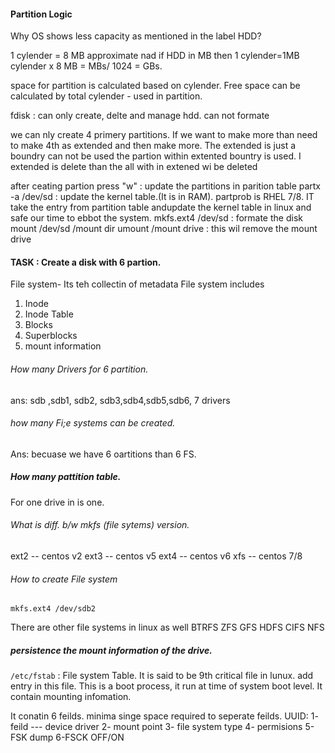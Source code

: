 #### Partition Logic


Why OS shows less capacity as mentioned in the label HDD?

1 cylender = 8 MB approximate nad if HDD in MB then 1 cylender=1MB
cylender x 8 MB = MBs/ 1024 = GBs.

space for partition is calculated based on cylender. Free space can be calculated by total cylender - used in partition.


 
fdisk : can only create, delte and manage hdd. can not formate

we can nly create 4 primery partitions.
If we want to make more than need to make 4th as extended and then make  more.
The extended is just a boundry can not be used the partion within extented bountry is used. I extended is delete than the all
with in extened wi be deleted

after ceating partion press "w" : update the partitions in parition table
partx -a /dev/sd<drive anme> : update the kernel table.(It is in RAM). partprob is RHEL 7/8. IT take the entry from partition table andupdate the kernel table in linux and safe our time to ebbot the system.
 mkfs.ext4 /dev/sd <drive name> : formate the disk
 mount /dev/sd<drive name> /mount dir
  umount /mount drive : this wil remove the mount drive

 #### TASK : Create a disk with 6 partion. 

 
 File system- Its teh collectin of metadata
 File system includes
 1. Inode
 2. Inode Table
 3. Blocks
 4. Superblocks
 5. mount information
 
 ###### How many Drivers for 6 partition.
 ans: sdb ,sdb1, sdb2, sdb3,sdb4,sdb5,sdb6, 7 drivers
 
 ###### how many Fi;e systems can be created.
 Ans: becuase we have 6 oartitions than 6 FS.
 
 ##### How many pattition table.
 For one drive in is one.
 
 ###### What is diff. b/w mkfs (file sytems) version.
 
 ext2 -- centos v2
 ext3 -- centos v5
 ext4 -- centos v6
 xfs -- centos 7/8
 
 ###### How to create File system
 ``` mkfs.ext4 /dev/sdb2 ```
 
 There are other file systems in linux as well
 BTRFS
 ZFS
 GFS
 HDFS
 CIFS
 NFS
 
 
 ##### persistence the mount information of the drive.
 ```/etc/fstab``` : File system Table. It is said to be 9th critical file in lunux. add entry in this file. 
 This is a boot process, it run at time of system boot level. It contain mounting infomation.
 
 It conatin 6 feilds.
 minima singe space required to seperate feilds. 
 UUID: 
 1- feild --- device driver
 2- mount point
 3- file system type
 4- permisions
 5-FSK dump
 6-FSCK OFF/ON
 
 
 
 
